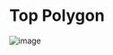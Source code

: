 # Top Polygon

![image](https://user-images.githubusercontent.com/95053537/184013086-e721391a-d8df-40c4-bbc4-226b68d71da5.png)
